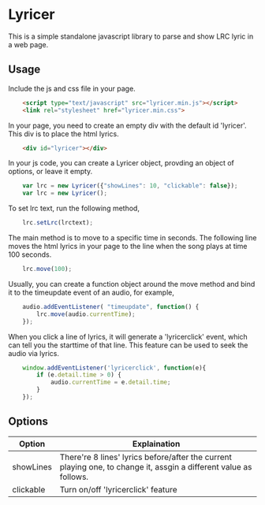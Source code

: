 Lyricer
=======
This is a simple standalone javascript library to parse and show LRC lyric in a web page.

Usage
-----
Include the js and css file in your page.
```html
	<script type="text/javascript" src="lyricer.min.js"></script>
	<link rel="stylesheet" href="lyricer.min.css">
```

In your page, you need to create an empty div with the default id 'lyricer'. This div is to place the html lyrics.
```html
    <div id="lyricer"></div>
```

In your js code, you can  create a Lyricer object, provding an object of options, or leave it empty.
```javascript
    var lrc = new Lyricer({"showLines": 10, "clickable": false});
    var lrc = new Lyricer();
```

To set lrc text, run the following method,
```javascript
	lrc.setLrc(lrctext);
```

The main method is to move to a specific time in seconds. The following line moves the html lyrics in your page to the line when the song plays at time 100 seconds.
```javascript
    lrc.move(100);
```

Usually, you can create a function object around the move method and bind it to the timeupdate event of an audio, for example,
```javascript
    audio.addEventListener( "timeupdate", function() {
		lrc.move(audio.currentTime);
	});
```

When you click a line of lyrics, it will generate a 'lyricerclick' event, which can tell you the starttime of that line. This feature can be used to seek the audio via lyrics.
```javascript
	window.addEventListener('lyricerclick', function(e){
	    if (e.detail.time > 0) {
	        audio.currentTime = e.detail.time;
	    }
	});
```

Options
-----
|Option|Explaination|
|---|---|
|showLines|There're 8 lines' lyrics before/after the current playing one, to change it, assgin a different value as follows.|
|clickable|Turn on/off 'lyricerclick' feature|
